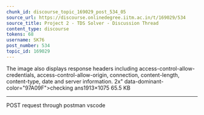 ```yaml
---
chunk_id: discourse_topic_169029_post_534_05
source_url: https://discourse.onlinedegree.iitm.ac.in/t/169029/534
source_title: Project 2 - TDS Solver - Discussion Thread
content_type: discourse
tokens: 68
username: SK76
post_number: 534
topic_id: 169029
---
```


 The image also displays response headers including access-control-allow-credentials, access-control-allow-origin, connection, content-length, content-type, date and server information. 2x" data-dominant-color="97A09F">checking ans1913×1075 65.5 KB

---

POST request through postman vscode
